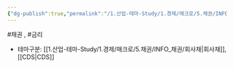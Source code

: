 ```yaml
---
{"dg-publish":true,"permalink":"/1.산업-테마-Study/1.경제/매크로/5.채권/INFO_채권/하이일드채권/","created":"2024-11-20T21:02:27.402+09:00","updated":"2025-06-03T20:07:19.953+09:00"}
---
```


#채권 , #금리 



- 테마구분: [[1.산업-테마-Study/1.경제/매크로/5.채권/INFO_채권/회사채\|회사채]], [[CDS\|CDS]]